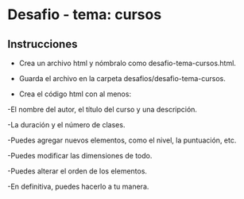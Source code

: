 # Desafio - tema: cursos

## Instrucciones

- Crea un archivo html y nómbralo como desafio-tema-cursos.html.

- Guarda el archivo en la carpeta desafios/desafio-tema-cursos.

- Crea el código html con al menos:

-El nombre del autor, el título del curso y una descripción.

-La duración y el número de clases.

-Puedes agregar nuevos elementos, como el nivel, la puntuación, etc.

-Puedes modificar las dimensiones de todo.

-Puedes alterar el orden de los elementos.

-En definitiva, puedes hacerlo a tu manera.

